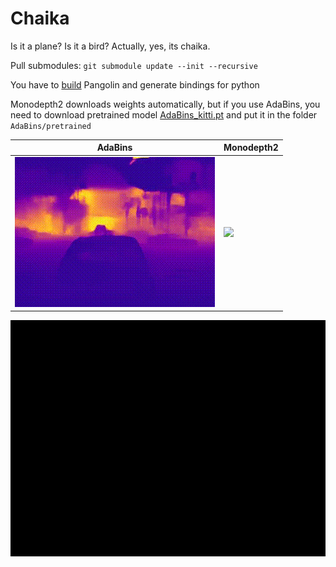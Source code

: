 # Chaika
Is it a plane? Is it a bird? Actually, yes, its chaika.

Pull submodules: `git submodule update --init --recursive`

You have to [build](https://github.com/stevenlovegrove/Pangolin#building) Pangolin and generate bindings for python

Monodepth2 downloads weights automatically, but if you use AdaBins, you need to download pretrained model [AdaBins_kitti.pt](https://drive.google.com/file/d/1HMgff-FV6qw1L0ywQZJ7ECa9VPq1bIoj/view?usp=sharing) and put it in the folder `AdaBins/pretrained`

| AdaBins                       | Monodepth2                      |
|-------------------------------|---------------------------------|
| ![](demo/ada_bins_result.gif) | ![](demo/monodepth2_result.gif) |

![demo.gif](demo/demo.gif)
